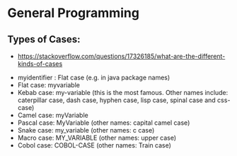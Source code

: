 # General Programming
## Types of Cases:
- https://stackoverflow.com/questions/17326185/what-are-the-different-kinds-of-cases

* myidentifier : Flat case (e.g. in java package names)
* Flat case: myvariable
* Kebab case: my-variable (this is the most famous. Other names include: caterpillar case, dash case, hyphen case, lisp case, spinal case and css-case)
* Camel case: myVariable
* Pascal case: MyVariable (other names: capital camel case)
* Snake case: my_variable (other names: c case)
* Macro case: MY_VARIABLE (other names: upper case)
* Cobol case: COBOL-CASE (other names: Train case)